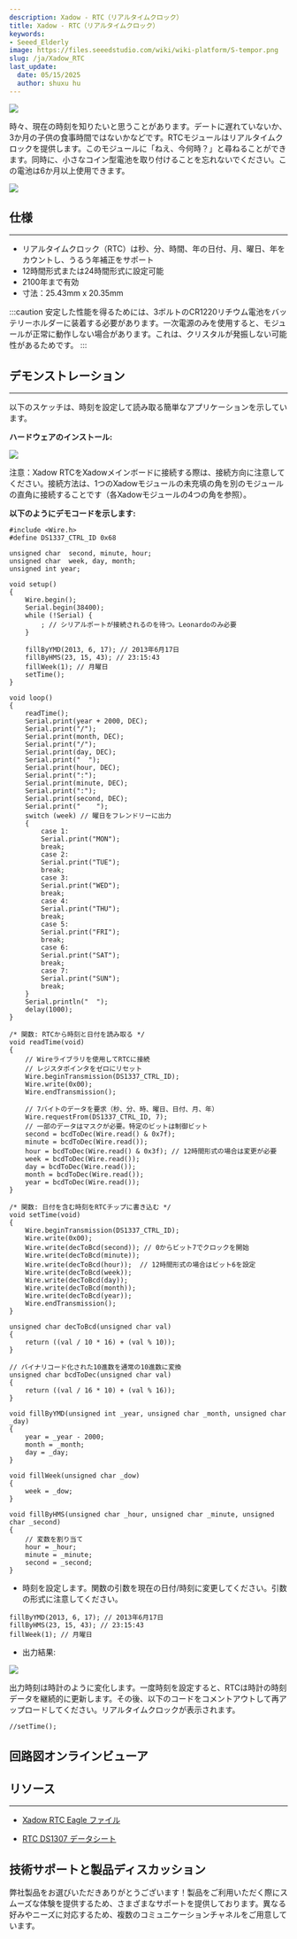 ```yaml
---
description: Xadow - RTC（リアルタイムクロック）
title: Xadow - RTC（リアルタイムクロック）
keywords:
- Seeed_Elderly
image: https://files.seeedstudio.com/wiki/wiki-platform/S-tempor.png
slug: /ja/Xadow_RTC
last_update:
  date: 05/15/2025
  author: shuxu hu
---
```



![](https://files.seeedstudio.com/wiki/Xadow_RTC/img/Xadow_RTC_01.jpg)

時々、現在の時刻を知りたいと思うことがあります。デートに遅れていないか、3か月の子供の食事時間ではないかなどです。RTCモジュールはリアルタイムクロックを提供します。このモジュールに「ねえ、今何時？」と尋ねることができます。同時に、小さなコイン型電池を取り付けることを忘れないでください。この電池は6か月以上使用できます。

[![](https://files.seeedstudio.com/wiki/Seeed-WiKi/docs/images/300px-Get_One_Now_Banner-ragular.png)](https://www.seeedstudio.com/Xadow-RTC-p-1523.html)

##  仕様
---
*   リアルタイムクロック（RTC）は秒、分、時間、年の日付、月、曜日、年をカウントし、うるう年補正をサポート
*   12時間形式または24時間形式に設定可能
*   2100年まで有効
*   寸法：25.43mm x 20.35mm

:::caution
    安定した性能を得るためには、3ボルトのCR1220リチウム電池をバッテリーホルダーに装着する必要があります。一次電源のみを使用すると、モジュールが正常に動作しない場合があります。これは、クリスタルが発振しない可能性があるためです。
:::

##  デモンストレーション
---
以下のスケッチは、時刻を設定して読み取る簡単なアプリケーションを示しています。

**ハードウェアのインストール:**

![](https://files.seeedstudio.com/wiki/Xadow_RTC/img/XadwoRTC.jpg)

注意：Xadow RTCをXadowメインボードに接続する際は、接続方向に注意してください。接続方法は、1つのXadowモジュールの未充填の角を別のモジュールの直角に接続することです（各Xadowモジュールの4つの角を参照）。

**以下のようにデモコードを示します:**

```
#include <Wire.h>
#define DS1337_CTRL_ID 0x68

unsigned char  second, minute, hour;
unsigned char  week, day, month;
unsigned int year;

void setup()
{
    Wire.begin();
    Serial.begin(38400);
    while (!Serial) {
        ; // シリアルポートが接続されるのを待つ。Leonardoのみ必要
    }

    fillByYMD(2013, 6, 17); // 2013年6月17日
    fillByHMS(23, 15, 43); // 23:15:43
    fillWeek(1); // 月曜日
    setTime();
}

void loop()
{
    readTime();
    Serial.print(year + 2000, DEC);
    Serial.print("/");
    Serial.print(month, DEC);
    Serial.print("/");
    Serial.print(day, DEC);
    Serial.print("  ");
    Serial.print(hour, DEC);
    Serial.print(":");
    Serial.print(minute, DEC);
    Serial.print(":");
    Serial.print(second, DEC);
    Serial.print("    ");
    switch (week) // 曜日をフレンドリーに出力
    {
        case 1:
        Serial.print("MON");
        break;
        case 2:
        Serial.print("TUE");
        break;
        case 3:
        Serial.print("WED");
        break;
        case 4:
        Serial.print("THU");
        break;
        case 5:
        Serial.print("FRI");
        break;
        case 6:
        Serial.print("SAT");
        break;
        case 7:
        Serial.print("SUN");
        break;
    }
    Serial.println("  ");
    delay(1000);
}

/* 関数: RTCから時刻と日付を読み取る */
void readTime(void)
{
    // Wireライブラリを使用してRTCに接続
    // レジスタポインタをゼロにリセット
    Wire.beginTransmission(DS1337_CTRL_ID);
    Wire.write(0x00);
    Wire.endTransmission();

    // 7バイトのデータを要求（秒、分、時、曜日、日付、月、年）
    Wire.requestFrom(DS1337_CTRL_ID, 7);
    // 一部のデータはマスクが必要。特定のビットは制御ビット
    second = bcdToDec(Wire.read() & 0x7f);
    minute = bcdToDec(Wire.read());
    hour = bcdToDec(Wire.read() & 0x3f); // 12時間形式の場合は変更が必要
    week = bcdToDec(Wire.read());
    day = bcdToDec(Wire.read());
    month = bcdToDec(Wire.read());
    year = bcdToDec(Wire.read());
}

/* 関数: 日付を含む時刻をRTCチップに書き込む */
void setTime(void)
{
    Wire.beginTransmission(DS1337_CTRL_ID);
    Wire.write(0x00);
    Wire.write(decToBcd(second)); // 0からビット7でクロックを開始
    Wire.write(decToBcd(minute));
    Wire.write(decToBcd(hour));  // 12時間形式の場合はビット6を設定
    Wire.write(decToBcd(week));
    Wire.write(decToBcd(day));
    Wire.write(decToBcd(month));
    Wire.write(decToBcd(year));
    Wire.endTransmission();
}

unsigned char decToBcd(unsigned char val)
{
    return ((val / 10 * 16) + (val % 10));
}

// バイナリコード化された10進数を通常の10進数に変換
unsigned char bcdToDec(unsigned char val)
{
    return ((val / 16 * 10) + (val % 16));
}

void fillByYMD(unsigned int _year, unsigned char _month, unsigned char _day)
{
    year = _year - 2000;
    month = _month;
    day = _day;
}

void fillWeek(unsigned char _dow)
{
    week = _dow;
}

void fillByHMS(unsigned char _hour, unsigned char _minute, unsigned char _second)
{
    // 変数を割り当て
    hour = _hour;
    minute = _minute;
    second = _second;
}
```

*   時刻を設定します。関数の引数を現在の日付/時刻に変更してください。引数の形式に注意してください。
```
fillByYMD(2013, 6, 17); // 2013年6月17日
fillByHMS(23, 15, 43); // 23:15:43
fillWeek(1); // 月曜日
```
*   出力結果:

![](https://files.seeedstudio.com/wiki/Xadow_RTC/img/Xadow-RTC_Result.jpg)

出力時刻は時計のように変化します。一度時刻を設定すると、RTCは時計の時刻データを継続的に更新します。その後、以下のコードをコメントアウトして再アップロードしてください。リアルタイムクロックが表示されます。
```
//setTime();
```

## 回路図オンラインビューア

<div className="altium-ecad-viewer" data-project-src="https://files.seeedstudio.com/wiki/Xadow_RTC/res/Xadow_RTC.zip" style={{borderRadius: '0px 0px 4px 4px', height: 500, borderStyle: 'solid', borderWidth: 1, borderColor: 'rgb(241, 241, 241)', overflow: 'hidden', maxWidth: 1280, maxHeight: 700, boxSizing: 'border-box'}}>
</div>


## リソース
---
*   [Xadow RTC Eagle ファイル](https://files.seeedstudio.com/wiki/Xadow_RTC/res/Xadow_RTC.zip)

*   [RTC DS1307 データシート](https://files.seeedstudio.com/wiki/Xadow_RTC/res/DS1307.pdf)

## 技術サポートと製品ディスカッション

弊社製品をお選びいただきありがとうございます！製品をご利用いただく際にスムーズな体験を提供するため、さまざまなサポートを提供しております。異なる好みやニーズに対応するため、複数のコミュニケーションチャネルをご用意しています。

<div class="button_tech_support_container">
<a href="https://forum.seeedstudio.com/" class="button_forum"></a> 
<a href="https://www.seeedstudio.com/contacts" class="button_email"></a>
</div>

<div class="button_tech_support_container">
<a href="https://discord.gg/eWkprNDMU7" class="button_discord"></a> 
<a href="https://github.com/Seeed-Studio/wiki-documents/discussions/69" class="button_discussion"></a>
</div>